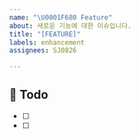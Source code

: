 ```yaml
---
name: "\U0001F680 Feature"
about: 새로운 기능에 대한 이슈입니다.
title: "[FEATURE]"
labels: enhancement
assignees: SJ0826

---
```


## 📑 Todo
* [ ]
* [ ]
